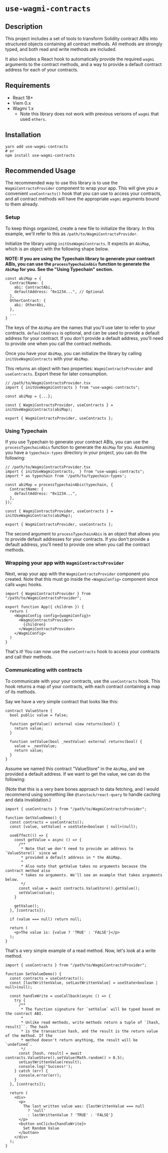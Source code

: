 # `use-wagmi-contracts`

## Description

This project includes a set of tools to transform Solidity contract ABIs into structured objects containing all contract methods. All methods are strongly typed, and both read and write methods are included.

It also includes a React hook to automatically provide the required `wagmi` arguments to the contract methods, and a way to provide a default contract address for each of your contracts.

## Requirements

- React 18+
- Viem 0.x
- Wagmi 1.x
  - Note this library does not work with previous verisons of `wagmi` that used `ethers`.

## Installation

```
yarn add use-wagmi-contracts
# or
npm install use-wagmi-contracts
```

## Recommended Usage

The recommended way to use this library is to use the `WagmiContractsProvider` component to wrap your app. This will give you a convenient `useContracts()` hook that you can use to access your contracts, and all contract methods will have the appropriate `wagmi` arguments bound to them already.

### Setup

To keep things organized, create a new file to initialize the library. In this example, we'll refer to this as `/path/to/WagmiContractsProvider`.

Initialize the library using `initUseWagmiContracts`. It expects an `AbiMap`, which is an object with the following shape below.

**NOTE: If you are using the Typechain library to generate your contract ABIs, you can use the `processTypechainAbis` function to generate the `AbiMap` for you. See the "Using Typechain" section.**

```tsx
const abiMap = {
  ContractName: {
    abi: ContractAbi,
    defaultAddress: "0x1234...", // Optional
  },
  OtherContract: {
    abi: OtherAbi,
  },
  ...
}
```

The keys of the `AbiMap` are the names that you'll use later to refer to your contracts. `defaultAddress` is optional, and can be used to provide a default address for your contract. If you don't provide a default address, you'll need to provide one when you call the contract methods.

Once you have your `AbiMap`, you can initialize the library by calling `initUseWagmiContracts` with your `AbiMap`.

This returns an object with two properties: `WagmiContractsProvider` and `useContracts`. Export these for later consumption.

```tsx
// /path/to/WagmiContractsProvider.tsx
import { initUseWagmiContracts } from "use-wagmi-contracts";

const abiMap = {...};

const { WagmiContractsProvider, useContracts } = initUseWagmiContracts(abiMap);

export { WagmiContractsProvider, useContracts };
```

### Using Typechain

If you use Typechain to generate your contract ABIs, you can use the `processTypechainAbis` function to generate the `AbiMap` for you. Assuming you have a `typechain-types` directory in your project, you can do the following:

```tsx
// /path/to/WagmiContractsProvider.tsx
import { initUseWagmiContracts,  } from "use-wagmi-contracts";
import * as typechain from '/path/to/typechain-types';

const abiMap = processTypechainAbis(typechain, {
  ContractName: {
    defaultAddress: "0x1234...",
  },
});

const { WagmiContractsProvider, useContracts } = initUseWagmiContracts(abiMap);

export { WagmiContractsProvider, useContracts };
```

The second argument to `processTypechainAbis` is an object that allows you to provide default addresses for your contracts. If you don't provide a default address, you'll need to provide one when you call the contract methods.

### Wrapping your app with `WagmiContractsProvider`

Next, wrap your app with the `WagmiContractsProvider` component you created. Note that this must go inside the `<WagmiConfig>` component since calls `wagmi` hooks.

```tsx
import { WagmiContractsProvider } from "/path/to/WagmiContractsProvider";

export function App({ children }) {
  return (
    <WagmiConfig config={wagmiConfig}>
      <WagmiContractsProvider>
        {children}
      </WagmiContractsProvider>
    </WagmiConfig>
  )
}
```

That's it! You can now use the `useContracts` hook to access your contracts and call their methods.

### Communicating with contracts

To communicate with your your contracts, use the `useContracts` hook. This hook returns a map of your contracts, with each contract containing a map of its methods.

Say we have a very simple contract that looks like this:

```sol
contract ValueStore {
  bool public value = false;

  function getValue() external view returns(bool) {
    return value;
  }

  function setValue(bool _nextValue) external returns(bool) {
    value = _nextValue;
    return value;
  }
}
```

Assume we named this contract "ValueStore" in the `AbiMap`, and we provided a default address. If we want to get the value, we can do the following:

(Note that this is a very bare bones approach to data fetching, and I would recommend using something like `@tanstack/react-query` to handle caching and data invalidation.)

```tsx
import { useContracts } from "/path/to/WagmiContractsProvider";

function GetValueDemo() {
  const contracts = useContracts();
  const [value, setValue] = useState<boolean | null>(null);

  useEffect(() => {
    const getValue = async () => {
      /**
       * Note that we don't need to provide an address to `ValueStore()` since we
       * provided a default address in * the AbiMap.
       *
       * Also note that getValue takes no arguments because the contract method also
       * takes no arguments. We'll see an example that takes arguments below.
       */
      const value = await contracts.ValueStore().getValue();
      setValue(value);
    }

    getValue();
  }, [contracts]);

  if (value === null) return null;

  return (
    <p>The value is: {value ? 'TRUE' : 'FALSE'}</p>
  );
}
```

That's a very simple example of a read method. Now, let's look at a write method.

```tsx
import { useContracts } from "/path/to/WagmiContractsProvider";

function SetValueDemo() {
  const contracts = useContracts();
  const [lastWrittenValue, setLastWrittenValue] = useState<boolean | null>(null);

  const handleWrite = useCallback(async () => {
    try {
      /**
       * The function signature for `setValue` will be typed based on the contract ABI.
       *
       * Unlike read methods, write methods return a tuple of `[hash, result]``. The hash
       * is the transaction hash, and the result is the return value of the method. If the
       * method doesn't return anything, the result will be `undefined`.
       */
      const [hash, result] = await contracts.ValueStore().setValue(Math.random() > 0.5);
      setLastWrittenValue(result);
      console.log('Success!');
    } catch (err) {
      console.error(err);
    }
  }, [contracts]);

  return (
    <div>
      <p>
        The last written value was: {lastWrittenValue === null
          ? 'null'
          : lastWrittenValue ? 'TRUE' : 'FALSE'}
      </p>
      <button onClick={handleWrite}>
        Set Random Value
      </button>
    </div>
  );
}
```
